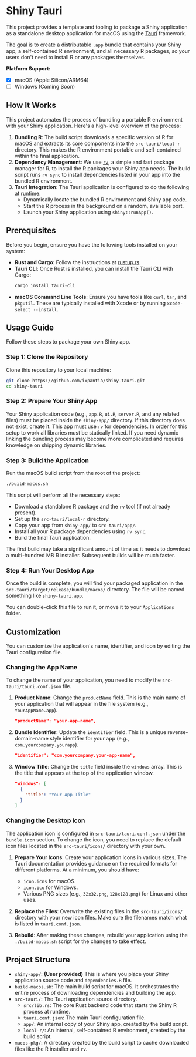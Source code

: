 # Shiny Tauri

This project provides a template and tooling to package a Shiny application as a standalone desktop application for macOS using the [Tauri](https://tauri.app/) framework.

The goal is to create a distributable `.app` bundle that contains your Shiny app, a self-contained R environment, and all necessary R packages, so your users don't need to install R or any packages themselves.

**Platform Support:**
-   [x] macOS (Apple Silicon/ARM64)
-   [ ] Windows (Coming Soon)

## How It Works

This project automates the process of bundling a portable R environment with your Shiny application. Here's a high-level overview of the process:

1.  **Bundling R**: The build script downloads a specific version of R for macOS and extracts its core components into the `src-tauri/local-r` directory. This makes the R environment portable and self-contained within the final application.
2.  **Dependency Management**: We use [`rv`](https://github.com/a2-ai/rv), a simple and fast package manager for R, to install the R packages your Shiny app needs. The build script runs `rv sync` to install dependencies listed in your app into the bundled R environment.
3.  **Tauri Integration**: The Tauri application is configured to do the following at runtime:
    *   Dynamically locate the bundled R environment and Shiny app code.
    *   Start the R process in the background on a random, available port.
    *   Launch your Shiny application using `shiny::runApp()`.

## Prerequisites

Before you begin, ensure you have the following tools installed on your system:

-   **Rust and Cargo**: Follow the instructions at [rustup.rs](https://rustup.rs/).
-   **Tauri CLI**: Once Rust is installed, you can install the Tauri CLI with Cargo:
    ```sh
    cargo install tauri-cli
    ```
-   **macOS Command Line Tools**: Ensure you have tools like `curl`, `tar`, and `pkgutil`. These are typically installed with Xcode or by running `xcode-select --install`.

## Usage Guide

Follow these steps to package your own Shiny app.

### Step 1: Clone the Repository

Clone this repository to your local machine:

```sh
git clone https://github.com/ixpantia/shiny-tauri.git
cd shiny-tauri
```

### Step 2: Prepare Your Shiny App

Your Shiny application code (e.g., `app.R`, `ui.R`, `server.R`, and any related
files) must be placed inside the `shiny-app/` directory. If this directory does
not exist, create it. This app must use `rv` for dependencies. In order for
this setup to work all libraries must be statically linked. If you need dynamic
linking the bundling process may become more complicated and requires knowledge
on shipping dynamic libraries.

### Step 3: Build the Application

Run the macOS build script from the root of the project:

```sh
./build-macos.sh
```

This script will perform all the necessary steps:
-   Download a standalone R package and the `rv` tool (if not already present).
-   Set up the `src-tauri/local-r` directory.
-   Copy your app from `shiny-app/` to `src-tauri/app/`.
-   Install all your R package dependencies using `rv sync`.
-   Build the final Tauri application.

The first build may take a significant amount of time as it needs to download a multi-hundred MB R installer. Subsequent builds will be much faster.

### Step 4: Run Your Desktop App

Once the build is complete, you will find your packaged application in the `src-tauri/target/release/bundle/macos/` directory. The file will be named something like `shiny-tauri.app`.

You can double-click this file to run it, or move it to your `Applications` folder.

## Customization

You can customize the application's name, identifier, and icon by editing the Tauri configuration file.

### Changing the App Name

To change the name of your application, you need to modify the `src-tauri/tauri.conf.json` file.

1.  **Product Name**: Change the `productName` field. This is the main name of your application that will appear in the file system (e.g., `YourAppName.app`).

    ```json
    "productName": "your-app-name",
    ```

2.  **Bundle Identifier**: Update the `identifier` field. This is a unique reverse-domain-name style identifier for your app (e.g., `com.yourcompany.yourapp`).

    ```json
    "identifier": "com.yourcompany.your-app-name",
    ```

3.  **Window Title**: Change the `title` field inside the `windows` array. This is the title that appears at the top of the application window.

    ```json
    "windows": [
      {
        "title": "Your App Title"
      }
    ]
    ```

### Changing the Desktop Icon

The application icon is configured in `src-tauri/tauri.conf.json` under the `bundle.icon` section. To change the icon, you need to replace the default icon files located in the `src-tauri/icons/` directory with your own.

1.  **Prepare Your Icons**: Create your application icons in various sizes. The Tauri documentation provides guidance on the required formats for different platforms. At a minimum, you should have:
    *   `icon.icns` for macOS.
    *   `icon.ico` for Windows.
    *   Various PNG sizes (e.g., `32x32.png`, `128x128.png`) for Linux and other uses.

2.  **Replace the Files**: Overwrite the existing files in the `src-tauri/icons/` directory with your new icon files. Make sure the filenames match what is listed in `tauri.conf.json`.

3.  **Rebuild**: After making these changes, rebuild your application using the `./build-macos.sh` script for the changes to take effect.

## Project Structure

-   `shiny-app/`: **(User provided)** This is where you place your Shiny application source code and `dependencies.R` file.
-   `build-macos.sh`: The main build script for macOS. It orchestrates the entire process of downloading dependencies and building the app.
-   `src-tauri/`: The Tauri application source directory.
    -   `src/lib.rs`: The core Rust backend code that starts the Shiny R process at runtime.
    -   `tauri.conf.json`: The main Tauri configuration file.
    -   `app/`: An internal copy of your Shiny app, created by the build script.
    -   `local-r/`: An internal, self-contained R environment, created by the build script.
-   `macos-pkg/`: A directory created by the build script to cache downloaded files like the R installer and `rv`.

